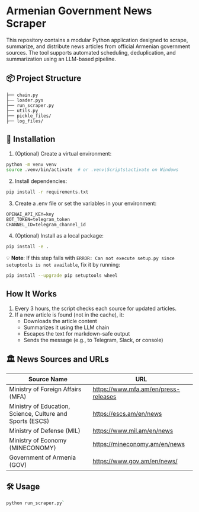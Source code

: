 # Armenian Government News Scraper

This repository contains a modular Python application designed to scrape, summarize, and distribute news articles from official Armenian government sources. The tool supports automated scheduling, deduplication, and summarization using an LLM-based pipeline.

## 📦 Project Structure

```
├── chain.py
├── loader.pys
├── run_scraper.py
├── utils.py
├── pickle_files/
├── log_files/
```

## 🚀 Installation

1. (Optional) Create a virtual environment:

```bash
python -m venv venv
source .venv/bin/activate  # or .venv\Scripts\activate on Windows
```

2. Install dependencies:

```bash
pip install -r requirements.txt
```

3. Create a .env file or set the variables in your environment:

```
OPENAI_API_KEY=key
BOT_TOKEN=telegram_token
CHANNEL_ID=telegram_channel_id
```

4. (Optional) Install as a local package:

```bash
pip install -e .
```
💡 **Note**: If this step fails with `ERROR: Can not execute setup.py since setuptools is not available`, fix it by running:
```bash
pip install --upgrade pip setuptools wheel
```

## How It Works

1. Every 3 hours, the script checks each source for updated articles.
2. If a new article is found (not in the cache), it:
   - Downloads the article content
   - Summarizes it using the LLM chain
   - Escapes the text for markdown-safe output
   - Sends the message (e.g., to Telegram, Slack, or console)


## 🏛 News Sources and URLs

| Source Name                                                | URL                                      |
|------------------------------------------------------------|------------------------------------------|
| Ministry of Foreign Affairs (MFA)                          | https://www.mfa.am/en/press-releases     |
| Ministry of Education, Science, Culture and Sports (ESCS)  | https://escs.am/en/news                  |
| Ministry of Defense (MIL)                                  | https://www.mil.am/en/news               |
| Ministry of Economy (MINECONOMY)                           | https://mineconomy.am/en/news            |
| Government of Armenia (GOV)                                | https://www.gov.am/en/news/              |


## 🛠 Usage

```bash
python run_scraper.py`
```
